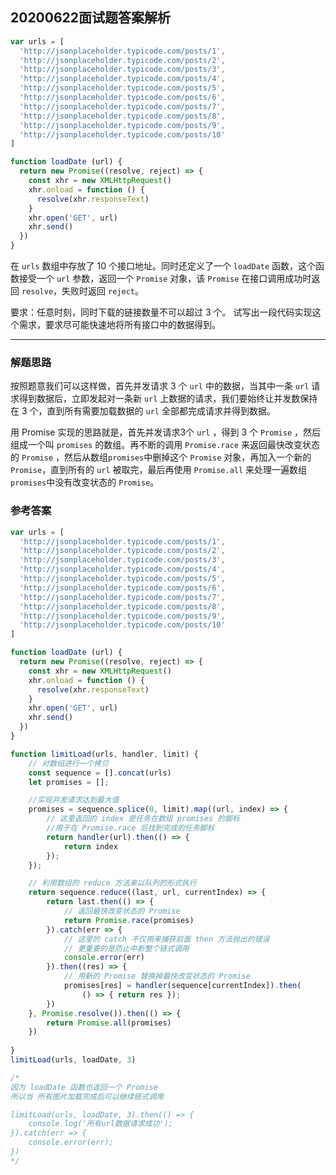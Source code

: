 ## 20200622面试题答案解析
```js
var urls = [
  'http://jsonplaceholder.typicode.com/posts/1',
  'http://jsonplaceholder.typicode.com/posts/2', 
  'http://jsonplaceholder.typicode.com/posts/3', 
  'http://jsonplaceholder.typicode.com/posts/4',
  'http://jsonplaceholder.typicode.com/posts/5', 
  'http://jsonplaceholder.typicode.com/posts/6', 
  'http://jsonplaceholder.typicode.com/posts/7', 
  'http://jsonplaceholder.typicode.com/posts/8',
  'http://jsonplaceholder.typicode.com/posts/9', 
  'http://jsonplaceholder.typicode.com/posts/10'
]

function loadDate (url) {
  return new Promise((resolve, reject) => {
    const xhr = new XMLHttpRequest()
    xhr.onload = function () {
      resolve(xhr.responseText)
    }
    xhr.open('GET', url)
    xhr.send()
  })
}
```

在 `urls` 数组中存放了 10 个接口地址。同时还定义了一个 `loadDate` 函数，这个函数接受一个 `url` 参数，返回一个 `Promise` 对象，该 `Promise` 在接口调用成功时返回 `resolve`，失败时返回 `reject`。

 要求：任意时刻，同时下载的链接数量不可以超过 3 个。
 试写出一段代码实现这个需求，要求尽可能快速地将所有接口中的数据得到。

---

### 解题思路

按照题意我们可以这样做，首先并发请求 3 个 `url` 中的数据，当其中一条 `url` 请求得到数据后，立即发起对一条新 `url` 上数据的请求，我们要始终让并发数保持在 3 个，直到所有需要加载数据的 `url` 全部都完成请求并得到数据。

用 Promise 实现的思路就是，首先并发请求3个  `url` ，得到 3 个 `Promise` ，然后组成一个叫  `promises` 的数组。再不断的调用 `Promise.race` 来返回最快改变状态的 `Promise` ，然后从数组`promises`中删掉这个 `Promise` 对象，再加入一个新的 `Promise`，直到所有的 `url` 被取完，最后再使用 `Promise.all` 来处理一遍数组`promises`中没有改变状态的 `Promise`。

### 参考答案

```jsx
var urls = [
  'http://jsonplaceholder.typicode.com/posts/1',
  'http://jsonplaceholder.typicode.com/posts/2', 
  'http://jsonplaceholder.typicode.com/posts/3', 
  'http://jsonplaceholder.typicode.com/posts/4',
  'http://jsonplaceholder.typicode.com/posts/5', 
  'http://jsonplaceholder.typicode.com/posts/6', 
  'http://jsonplaceholder.typicode.com/posts/7', 
  'http://jsonplaceholder.typicode.com/posts/8',
  'http://jsonplaceholder.typicode.com/posts/9', 
  'http://jsonplaceholder.typicode.com/posts/10'
]

function loadDate (url) {
  return new Promise((resolve, reject) => {
    const xhr = new XMLHttpRequest()
    xhr.onload = function () {
      resolve(xhr.responseText)
    }
    xhr.open('GET', url)
    xhr.send()
  })
}

function limitLoad(urls, handler, limit) {
    // 对数组进行一个拷贝
    const sequence = [].concat(urls)
    let promises = [];

    //实现并发请求达到最大值
    promises = sequence.splice(0, limit).map((url, index) => {
        // 这里返回的 index 是任务在数组 promises 的脚标
        //用于在 Promise.race 后找到完成的任务脚标
        return handler(url).then(() => {
            return index
        }); 
    });

    // 利用数组的 reduce 方法来以队列的形式执行
    return sequence.reduce((last, url, currentIndex) => {
        return last.then(() => {
            // 返回最快改变状态的 Promise
            return Promise.race(promises)
        }).catch(err => {
            // 这里的 catch 不仅用来捕获前面 then 方法抛出的错误
            // 更重要的是防止中断整个链式调用
            console.error(err)
        }).then((res) => {
            // 用新的 Promise 替换掉最快改变状态的 Promise
            promises[res] = handler(sequence[currentIndex]).then(
                () => { return res });
        })
    }, Promise.resolve()).then(() => {
        return Promise.all(promises)
    })
    
}
limitLoad(urls, loadDate, 3)

/*
因为 loadDate 函数也返回一个 Promise
所以当 所有图片加载完成后可以继续链式调用

limitLoad(urls, loadDate, 3).then(() => {
    console.log('所有url数据请求成功');
}).catch(err => {
    console.error(err);
})
*/
```


